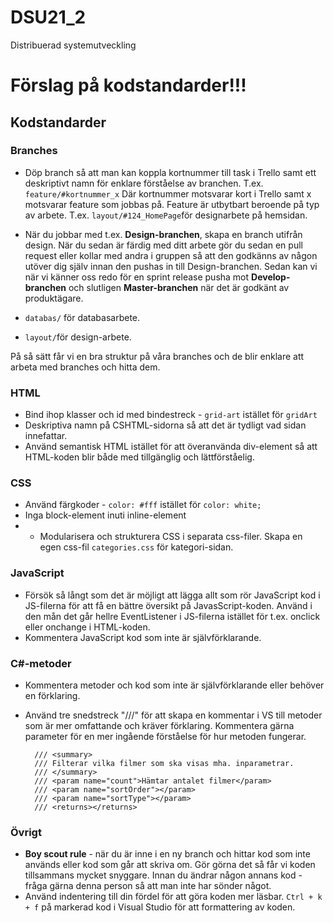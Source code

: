 # DSU21_2
Distribuerad systemutveckling


# Förslag på kodstandarder!!!

## Kodstandarder


### Branches
* Döp branch så att man kan koppla kortnummer till task i Trello samt ett deskriptivt namn för enklare förståelse av branchen. T.ex. ```feature/#kortnummer_x``` Där kortnummer motsvarar kort i Trello samt x motsvarar feature som jobbas på. Feature är utbytbart beroende på typ av arbete.
T.ex. ```layout/#124_HomePage```för designarbete på hemsidan.
* När du jobbar med t.ex. **Design-branchen**, skapa en branch utifrån design. När du sedan är färdig med ditt arbete gör du sedan en pull request eller kollar med andra i gruppen så att den godkänns av någon utöver dig själv innan den pushas in till Design-branchen. Sedan kan vi när vi känner oss redo för en sprint release pusha mot **Develop-branchen** och slutligen **Master-branchen** när det är godkänt av produktägare.

* ```databas/``` för databasarbete.
* ```layout/```för design-arbete.

På så sätt får vi en bra struktur på våra branches och de blir enklare att arbeta med branches och hitta dem. 

### HTML
* Bind ihop klasser och id med bindestreck - ```grid-art``` istället för ```gridArt```
* Deskriptiva namn på CSHTML-sidorna så att det är tydligt vad sidan innefattar.
* Använd semantisk HTML istället för att överanvända div-element så att HTML-koden blir både med tillgänglig och lättförståelig.

### CSS
* Använd färgkoder - ```color: #fff``` istället för ```color: white;```
* Inga block-element inuti inline-element
* * Modularisera och strukturera CSS i separata css-filer. Skapa en egen css-fil ```categories.css``` för kategori-sidan.

### JavaScript
* Försök så långt som det är möjligt att lägga allt som rör JavaScript kod i JS-filerna för att få en bättre översikt på JavasScript-koden. Använd i den mån det går hellre EventListener i JS-filerna istället för t.ex. onclick eller onchange i HTML-koden.
*  Kommentera JavaScript kod som inte är självförklarande.

### C#-metoder
* Kommentera metoder och kod som inte är självförklarande eller behöver en förklaring.
* Använd tre snedstreck "///" för att skapa en kommentar i VS till metoder som är mer omfattande och kräver förklaring. Kommentera gärna parameter för en mer ingående förståelse för hur metoden fungerar.
        
        /// <summary>
        /// Filterar vilka filmer som ska visas mha. inparametrar. 
        /// </summary>
        /// <param name="count">Hämtar antalet filmer</param>
        /// <param name="sortOrder"></param>
        /// <param name="sortType"></param>
        /// <returns></returns>
        
        
### Övrigt
* **Boy scout rule** - när du är inne i en ny branch och hittar kod som inte används eller kod som går att skriva om. Gör görna det så får vi koden tillsammans mycket snyggare. Innan du ändrar någon annans kod - fråga gärna denna person så att man inte har sönder något.
* Använd indentering till din fördel för att göra koden mer läsbar. ```Ctrl + k + f``` på markerad kod i Visual Studio för att formattering av koden.

